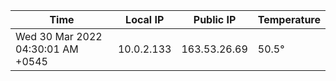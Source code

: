 | Time     | Local IP | Public IP | Temperature |
| ----------- | ----------- | ----------- | ----------- |
| Wed 30 Mar 2022 04:30:01 AM +0545      | 10.0.2.133     | 163.53.26.69  | 50.5° |
